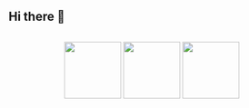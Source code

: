 ## Hi there 👋

![<img src="https://cdn.jsdelivr.net/gh/devicons/devicon@latest/icons/linkedin/linkedin-original-wordmark.svg" />](https://www.linkedin.com/in/nelito-carlos-20b4161a1/)

<p align="center">

<img src="https://cdn.jsdelivr.net/gh/devicons/devicon@latest/icons/css3/css3-original-wordmark.svg" width="100px"/>
<img src="https://cdn.jsdelivr.net/gh/devicons/devicon@latest/icons/html5/html5-plain-wordmark.svg" width="100px"/>
          
<img src="https://cdn.jsdelivr.net/gh/devicons/devicon@latest/icons/angular/angular-original.svg" width="100px">
</p>


<!--
**Nelito-Carlos21/Nelito-Carlos21** is a ✨ _special_ ✨ repository because its `README.md` (this file) appears on your GitHub profile.

Here are some ideas to get you started:

- 🔭 I’m currently working on ...
- 🌱 I’m currently learning ...
- 👯 I’m looking to collaborate on ...
- 🤔 I’m looking for help with ...
- 💬 Ask me about ...
- 📫 How to reach me: ...
- 😄 Pronouns: ...
- ⚡ Fun fact: ...
-->
